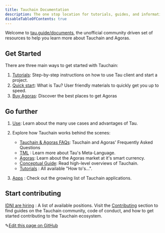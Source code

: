 ```yaml
---
title: Tauchain Documentation
description: The one stop location for tutorials, guides, and information about Tauchain and Agoras
disableTableOfContents: true
---
```


Welcome to [tau.guide/documents](tau.guide/documents), the unofficial community driven set of resources to help you learn more about 
Tauchain and Agoras.

## Get Started

There are three main ways to get started with Tauchain:

1. [Tutorials](/docs/Tutorials/index.md): Step-by-step instructions on how to use Tau client and start a project.
2. [Quick start](/docs/quick-start.md): What is Tau? User friendly materials to quickly get you up to speed.  
3. [Buy Agoras](/docs/Tutorials/step-by-step-guide-how-to-buy-agoras.md): Discover the best places to get Agoras

## Go further

1. [Use](/docs/Tutorials/what-is-tauchain-tau.md#businessuse-cases): Learn about the many use cases and advantages of Tau.

2. Explore how Tauchain works behind the scenes:

   - [Tauchain & Agoras FAQs](/docs/tauchain-agoras-faqs.md): Tauchain and Agoras' Frequently Asked Questions
   - [TML](/docs/what-is-tauchain-tau.md#tml) : Learn more about Tau's Meta-Language.
   - [Agoras](/docs/what-is-tauchain-tau.md#agoras): Learn about the Agoras market at it's smart currency.
   - [Conceptual Guide](docs/what-is-tauchain-tau.md): Read high-level overviews of Tauchain.
   - [Tutorials](/docs/Tutorials/index.md) : All available "How to's...".

3. [Apps](/apps/) : Check out the growing list of Tauchain applications.

## Start contributing
[IDNI are hiring](http://www.idni.org/careers/) : A list of available positions.
Visit the [Contributing](/contributing/) section to find guides on the Tauchain community, code of conduct, and how to get started contributing to the Tauchain ecosystem.

✎[Edit this page on GitHub](https://github.com/TauGuide/tau-guide-documents/blob/master/docs/index.md)
